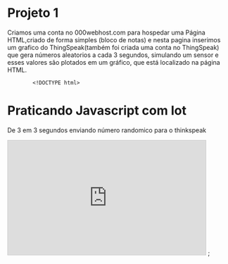 # Projeto 1
Criamos uma conta no 000webhost.com para hospedar uma Página HTML,criado de forma simples (bloco de notas)  e nesta pagina inserimos um grafico do ThingSpeak(também foi criada uma conta no ThingSpeak) que gera números aleatorios a cada 3 segundos, simulando um sensor e esses valores são plotados em um gráfico, que está localizado na página HTML.

>            
            <!DOCTYPE html>
<html>
  <head>
    <title>IoT ECT</title>
    <script>
        //criar váriavel global
        var count=1;
        //definição de função para envio de dados para o thinkspeak
        function sendToAPI(lux) {
          //gera um número randomico entre 1 e 100
          count=Math.floor((Math.random() * 100) + 1);
          //criar um objeto capaz de enviar dados via requisição HTTP GET
          const http = new XMLHttpRequest()
          //prepara um GET passando a váriavel lux como ultimo paramentro do link
          http.open("GET", "https://api.thingspeak.com/update?api_key=1176CMZW9Y5XENRT&field1="+lux)
          //envia um GET
          http.send()
          //quando a requisição retornar ele chama o console e imprime o valor gerado
          http.onload = console.log(http.responseText+" "+lux)
        }
        //a função de envio de dados é chamada de 3 em 3 segundos
        setInterval( function() { sendToAPI(count) }, 3000);
    </script>
  </head>

  <body>

  <h1>Praticando Javascript com Iot</h1>
  <p>De 3 em 3 segundos enviando número randomico para o thinkspeak</p>
  <iframe width="450" height="260" style="border: 1px solid #cccccc;" src="https://thingspeak.com/channels/839398/charts/1?bgcolor=%23ffffff&color=%23d62020&dynamic=true&results=60&type=line&update=15"></iframe>

  </body>
</html>;
